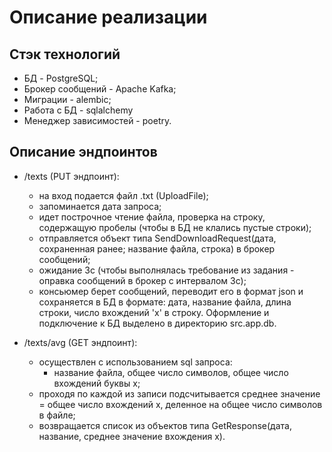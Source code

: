 # Описание реализации

## Стэк технологий
  - БД - PostgreSQL;
  - Брокер сообщений - Apache Kafka;
  - Миграции - alembic;
  - Работа с БД - sqlalchemy
  - Менеджер зависимостей - poetry.

## Описание эндпоинтов
  - /texts (PUT эндпоинт):
    - на вход подается файл .txt (UploadFile);
    - запоминается дата запроса;
    - идет построчное чтение файла, проверка на строку, содержащую пробелы (чтобы в БД не клались пустые строки);
    - отправляется объект типа SendDownloadRequest(дата, сохраненная ранее; название файла, строка) в брокер сообщений;
    - ожидание 3с (чтобы выполнялась требование из задания - оправка сообщений в брокер с интервалом 3с);
    - консьюмер берет сообщений, переводит его в формат json и сохраняется в БД в формате: дата, название файла, длина строки, число вхождений 'х' в строку. Оформление и подключение к БД выделено в директорию src.app.db.

  - /texts/avg (GET эндпоинт):
    - осуществлен с использованием sql запроса:
      - название файла, общее число символов, общее число вхождений буквы х;
    - проходя по каждой из записи подсчитывается среднее значение = общее число вхождений х, деленное на общее число символов в файле;
    - возвращается список из объектов типа GetResponse(дата, название, среднее значение вхождения х).